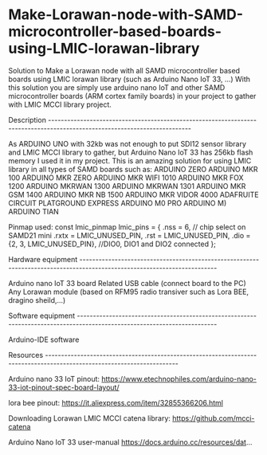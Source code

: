 # Make-Lorawan-node-with-SAMD-microcontroller-based-boards-using-LMIC-lorawan-library
Solution to Make a Lorawan node with all SAMD microcontroller based boards using LMIC lorawan library (such as Arduino Nano IoT 33, ...)
With this solution you are simply use arduino nano IoT and other SAMD microcontroller boards (ARM cortex family boards) in your project to gather with LMIC MCCI library project.

Description --------------------------------------------------------------------------------------------------------------------------

As  ARDUINO UNO with 32kb was not enough to put SDI12 sensor library and LMIC MCCI library to gather, but Arduino Nano IoT 33  has 256kb flash memory I used it in my project. This is an amazing solution for using LMIC library in all types of SAMD boards such as: 
ARDUINO ZERO
ARDUINO MKR 100
ARDUINO MKR ZERO
ARDUINO MKR WIFI 1010
ARDUINO MKR FOX 1200
ARDUINO MKRWAN 1300
ARDUINO MKRWAN 1301
ARDUINO MKR GSM 1400
ARDUINO MKR NB 1500
ARDUINO MKR VIDOR 4000
ADAFRUITE CIRCUIT PLATGROUND EXPRESS
ARDUINO M0 PRO
ARDUINO M)
ARDUINO TIAN

Pinmap used:
const lmic_pinmap lmic_pins = {
.nss = 6, // chip select on SAMD21 mini
.rxtx = LMIC_UNUSED_PIN,
.rst = LMIC_UNUSED_PIN,
.dio = {2, 3, LMIC_UNUSED_PIN}, //DIO0, DIO1 and DIO2 connected
};

Hardware equipment -------------------------------------------------------------------------------------------------------------------------

Arduino nano IoT 33 board
Related USB cable (connect board to the PC)
Any Lorawan module (based on RFM95 radio transiver such as Lora BEE, dragino sheild,...)

Software equipment -------------------------------------------------------------------------------------------------------------------------

Arduino-IDE software

Resources -----------------------------------------------------------------------------------------------------------------------

Arduino nano 33 IoT pinout:
https://www.etechnophiles.com/arduino-nano-33-iot-pinout-spec-board-layout/

lora bee pinout:
https://it.aliexpress.com/item/32855366206.html

Downloading Lorawan LMIC MCCI catena library:
https://github.com/mcci-catena

Arduino Nano IoT 33 user-manual
https://docs.arduino.cc/resources/dat...
